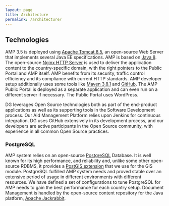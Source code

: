 ```yaml
---
layout: page
title: Architecture
permalink: /architecture/
---
```


## Technologies
AMP 3.5 is deployed using [Apache Tomcat 8.5](https://tomcat.apache.org/download-80.cgi#8.5.85), an open-source Web Server that implements several Java EE specifications. AMP is based on [Java 8](https://www.oracle.com/java/technologies/). The open-source [Nginx HTTP Server](https://www.nginx.com/) is used to deliver the application content to the country-specific domain, with the right pointers to the Public Portal and AMP itself. AMP benefits from its security, traffic control efficiency and its compliance with current HTTP standards. AMP developer setup additionally uses some tools like [Maven 3.8.1](https://maven.apache.org) and [GitHub](https://github.com/devgateway/amp). The AMP Public Portal is deployed as a separate application and can even run on a different server if necessary. The Public Portal uses WordPress.

DG leverages Open Source technologies both as part of the end-product applications as well as its supporting tools in the Software Development process. Our Aid Management Platform relies upon Jenkins for continuous integration. DG uses GitHub extensively in its development process, and our developers are active participants in the Open Source community, with experience in all common Open Source practices.

### PostgreSQL
AMP system relies on an open-source [PostgreSQL](https://www.postgresql.org) Database. It is well known for its high performance, and reliability and, unlike some other open-source RDBMS, it provides a [PostGIS extension](http://postgis.net) that we use for the GIS module. PostgreSQL fulfilled AMP system needs and proved stable over an extensive period of usage in different environments with different resources. We have defined a set of configurations to tune PostgreSQL for AMP needs to gain the best performance for each country setup.
Document Management is handled by the open-source content repository for the Java platform, [Apache Jackrabbit](http://jackrabbit.apache.org/jcr/index.html). 


